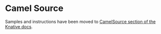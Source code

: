 # Camel Source

Samples and instructions have been moved to [CamelSource section of the Knative docs](https://knative.dev/docs/eventing/samples/apache-camel-source/).
